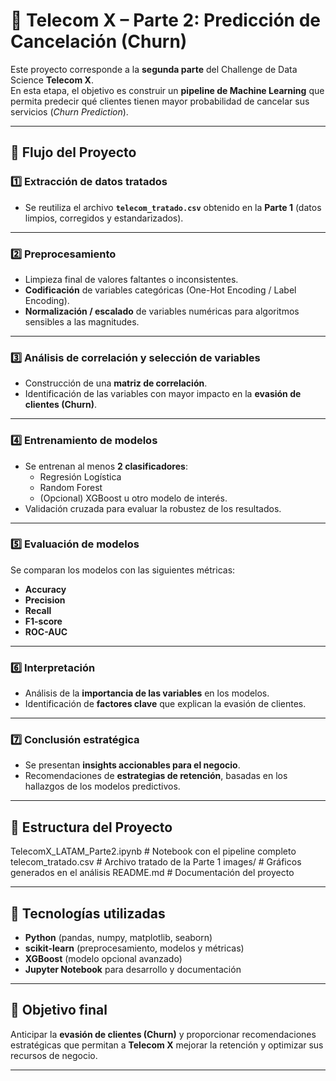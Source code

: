 # 🚀 Telecom X – Parte 2: Predicción de Cancelación (Churn)

Este proyecto corresponde a la **segunda parte** del Challenge de Data Science **Telecom X**.  
En esta etapa, el objetivo es construir un **pipeline de Machine Learning** que permita predecir qué clientes tienen mayor probabilidad de cancelar sus servicios (*Churn Prediction*).

---

## 📌 Flujo del Proyecto

### 1️⃣ Extracción de datos tratados
- Se reutiliza el archivo **`telecom_tratado.csv`** obtenido en la **Parte 1** (datos limpios, corregidos y estandarizados).  

---

### 2️⃣ Preprocesamiento
- Limpieza final de valores faltantes o inconsistentes.  
- **Codificación** de variables categóricas (One-Hot Encoding / Label Encoding).  
- **Normalización / escalado** de variables numéricas para algoritmos sensibles a las magnitudes.  

---

### 3️⃣ Análisis de correlación y selección de variables
- Construcción de una **matriz de correlación**.  
- Identificación de las variables con mayor impacto en la **evasión de clientes (Churn)**.  

---

### 4️⃣ Entrenamiento de modelos
- Se entrenan al menos **2 clasificadores**:  
  - Regresión Logística  
  - Random Forest  
  - (Opcional) XGBoost u otro modelo de interés.  
- Validación cruzada para evaluar la robustez de los resultados.  

---

### 5️⃣ Evaluación de modelos
Se comparan los modelos con las siguientes métricas:  
- **Accuracy**  
- **Precision**  
- **Recall**  
- **F1-score**  
- **ROC-AUC**  

---

### 6️⃣ Interpretación
- Análisis de la **importancia de las variables** en los modelos.  
- Identificación de **factores clave** que explican la evasión de clientes.  

---

### 7️⃣ Conclusión estratégica
- Se presentan **insights accionables para el negocio**.  
- Recomendaciones de **estrategias de retención**, basadas en los hallazgos de los modelos predictivos.  

---

## 📂 Estructura del Proyecto
TelecomX_LATAM_Parte2.ipynb # Notebook con el pipeline completo
telecom_tratado.csv # Archivo tratado de la Parte 1
images/ # Gráficos generados en el análisis
README.md # Documentación del proyecto


---

## 🧰 Tecnologías utilizadas
- **Python** (pandas, numpy, matplotlib, seaborn)  
- **scikit-learn** (preprocesamiento, modelos y métricas)  
- **XGBoost** (modelo opcional avanzado)  
- **Jupyter Notebook** para desarrollo y documentación  

---

## 🎯 Objetivo final
Anticipar la **evasión de clientes (Churn)** y proporcionar recomendaciones estratégicas que permitan a **Telecom X** mejorar la retención y optimizar sus recursos de negocio.  

---


